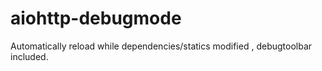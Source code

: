 # aiohttp-debugmode
Automatically reload while dependencies/statics modified , debugtoolbar included.
